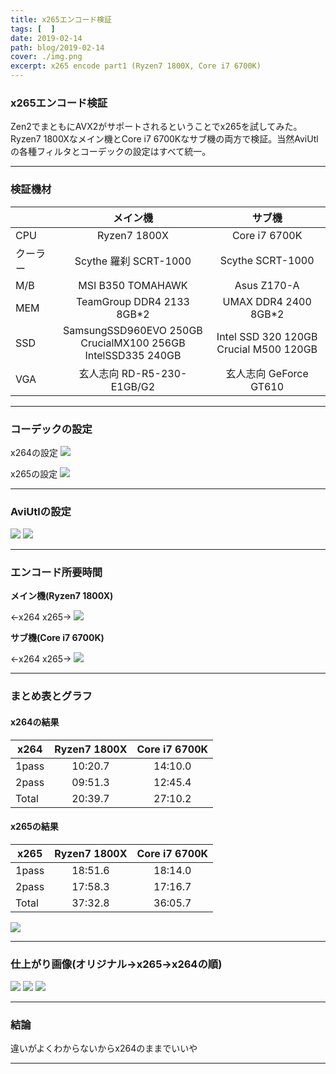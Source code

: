 ```yaml
---
title: x265エンコード検証
tags: [  ]
date: 2019-02-14
path: blog/2019-02-14
cover: ./img.png
excerpt: x265 encode part1 (Ryzen7 1800X, Core i7 6700K)
---
```


### x265エンコード検証

Zen2でまともにAVX2がサポートされるということでx265を試してみた。Ryzen7 1800Xなメイン機とCore i7 6700Kなサブ機の両方で検証。当然AviUtlの各種フィルタとコーデックの設定はすべて統一。

---

### 検証機材

|      | メイン機      |サブ機         |
|-----------|:------------:|:------------:|
| CPU     | Ryzen7 1800X      | Core i7 6700K       |
| クーラー   | Scythe 羅刹 SCRT-1000    | Scythe SCRT-1000   |
| M/B | MSI B350 TOMAHAWK    | Asus Z170-A       |
| MEM | TeamGroup DDR4 2133 8GB*2    | UMAX DDR4 2400 8GB*2       |
| SSD | SamsungSSD960EVO 250GB<br/>CrucialMX100 256GB<br/>IntelSSD335 240GB    | Intel SSD 320 120GB<br/>Crucial M500 120GB       |
| VGA | 玄人志向 RD-R5-230-E1GB/G2    | 玄人志向 GeForce GT610       |

---

### コーデックの設定

x264の設定
![](./img3.jpg)

x265の設定
![](./img4.jpg)

---

### AviUtlの設定

![](./img5.png)
![](./img6.png)

---

### エンコード所要時間

**メイン機(Ryzen7 1800X)**

←x264 x265→
![](./img7.jpg)

**サブ機(Core i7 6700K)**

←x264 x265→
![](./img8.jpg)

---

### まとめ表とグラフ

#### x264の結果

| x264     |Ryzen7 1800X      |Core i7 6700K         |
|-----------|:------------:|:------------:|
| 1pass      | 10:20.7       | 14:10.0      |
| 2pass      | 09:51.3       | 12:45.4      |
| Total      | 20:39.7       | 27:10.2      |

#### x265の結果

| x265     |Ryzen7 1800X      |Core i7 6700K         |
|-----------|:------------:|:------------:|
| 1pass      | 18:51.6       | 18:14.0      |
| 2pass      | 17:58.3       | 17:16.7      |
| Total      | 37:32.8       | 36:05.7      |

![](./img9.jpg)

---

### 仕上がり画像(オリジナル→x265→x264の順)

![](./img10.png)
![](./img11.png)
![](./img12.png)

---

### 結論

違いがよくわからないからx264のままでいいや

---